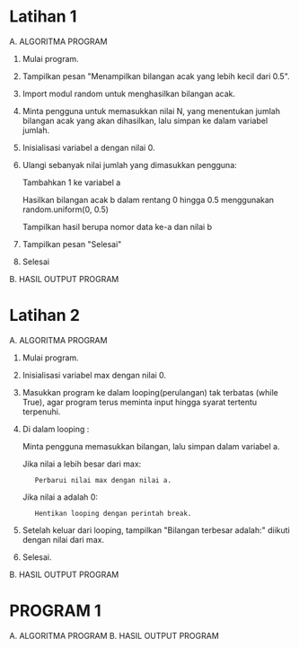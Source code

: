 # Latihan 1

A. ALGORITMA PROGRAM

1. Mulai program.
2. Tampilkan pesan "Menampilkan bilangan acak yang lebih kecil dari 0.5".
3. Import modul random untuk menghasilkan bilangan acak.
4. Minta pengguna untuk memasukkan nilai N, yang menentukan jumlah bilangan acak yang akan dihasilkan, lalu simpan ke dalam variabel jumlah.
5. Inisialisasi variabel a dengan nilai 0.
6. Ulangi sebanyak nilai jumlah yang dimasukkan pengguna:
   
   Tambahkan 1 ke variabel a
   
   Hasilkan bilangan acak b dalam rentang 0 hingga 0.5 menggunakan random.uniform(0, 0.5)
   
   Tampilkan hasil berupa nomor data ke-a dan nilai b
   
6. Tampilkan pesan "Selesai"
7. Selesai

B. HASIL OUTPUT PROGRAM


#

# Latihan 2

A. ALGORITMA PROGRAM

1. Mulai program.
2. Inisialisasi variabel max dengan nilai 0.
3. Masukkan program ke dalam looping(perulangan) tak terbatas (while True), agar program terus meminta input hingga syarat tertentu terpenuhi.
4. Di dalam looping :
   
   Minta pengguna memasukkan bilangan, lalu simpan dalam variabel a.
   
   Jika nilai a lebih besar dari max:
   
          Perbarui nilai max dengan nilai a.
   
   Jika nilai a adalah 0:
   
          Hentikan looping dengan perintah break.
   
6. Setelah keluar dari looping, tampilkan "Bilangan terbesar adalah:" diikuti dengan nilai dari max.
7. Selesai.

B. HASIL OUTPUT PROGRAM


#

# PROGRAM 1

A. ALGORITMA PROGRAM
B. HASIL OUTPUT PROGRAM
